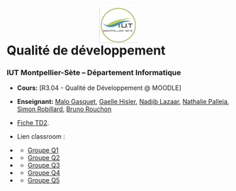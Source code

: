 # <img src="iut.png" width="17%" style="margin:auto;display:block;"/> Qualité de développement 
### IUT Montpellier-Sète – Département Informatique
* **Cours:** [R3.04 - Qualité de Développement @ MOODLE]
* **Enseignant:** [Malo Gasquet](mailto:malo.gasquet@umontpellier.fr), [Gaelle Hisler](mailto:gaelle.hisler@umontpellier.fr), [Nadjib Lazaar](mailto:nadjib.lazaar@umontpellier.fr), [Nathalie Palleja](mailto:nathalie.palleja@umontpellier.fr),   [Simon Robillard](mailto:simon.robillard@umontpellier.fr), [Bruno Rouchon](mailto:bruno.rouchon@umontpellier.fr)
* [Fiche TD2](TD2.pdf).

* Lien classroom :
* * [Groupe Q1](https://classroom.github.com/a/F1kk7MGn)
* * [Groupe Q2](https://classroom.github.com/a/kjtWs8qF)
* * [Groupe Q3](https://classroom.github.com/a/gRfKUxGY)
* * [Groupe Q4](https://classroom.github.com/a/kLd66FpA)
* * [Groupe Q5](https://classroom.github.com/a/gcNfnHVW)
